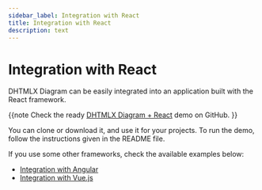 ```yaml
---
sidebar_label: Integration with React
title: Integration with React
description: text
---
```


# Integration with React

DHTMLX Diagram can be easily integrated into an application built with the React framework. 

{{note Check the ready [DHTMLX Diagram + React](https://github.com/DHTMLX/react-diagram-demo/) demo on GitHub. }}

You can clone or download it, and use it for your projects. To run the demo, follow the instructions given in the README file.

If you use some other frameworks, check the available examples below:

- [Integration with Angular](../../guides/angular_integration/)
- [Integration with Vue.js](../../guides/vue_integration/)